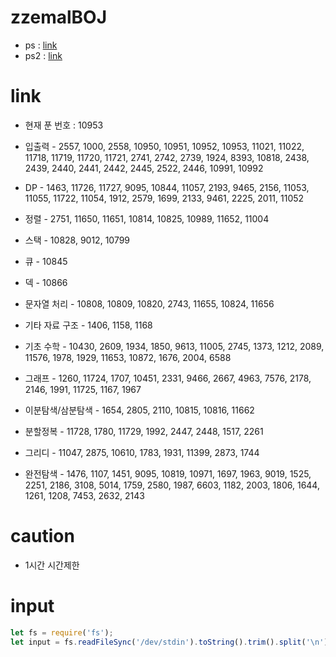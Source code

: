 # zzemalBOJ
- ps : [link](https://plzrun.tistory.com/entry/%EC%95%8C%EA%B3%A0%EB%A6%AC%EC%A6%98-%EB%AC%B8%EC%A0%9C%ED%92%80%EC%9D%B4PS-%EC%8B%9C%EC%9E%91%ED%95%98%EA%B8%B0)
- ps2 : [link](https://steady-coding.tistory.com/260)

# link

- 현재 푼 번호 : 10953

- 입출력 - 2557, 1000, 2558, 10950, 10951, 10952, 10953, 11021, 11022, 11718, 11719, 11720, 11721, 2741, 2742, 2739, 1924, 8393, 10818, 2438, 2439, 2440, 2441, 2442, 2445, 2522, 2446, 10991, 10992
- DP - 1463, 11726, 11727, 9095, 10844, 11057, 2193, 9465, 2156, 11053, 11055, 11722, 11054, 1912, 2579, 1699, 2133, 9461, 2225, 2011, 11052
- 정렬 - 2751, 11650, 11651, 10814, 10825, 10989, 11652, 11004
- 스택 - 10828, 9012, 10799
- 큐 - 10845
- 덱 - 10866
- 문자열 처리 - 10808, 10809, 10820, 2743, 11655, 10824, 11656
- 기타 자료 구조 - 1406, 1158, 1168
- 기초 수학 - 10430, 2609, 1934, 1850, 9613, 11005, 2745, 1373, 1212, 2089, 11576, 1978, 1929, 11653, 10872, 1676, 2004, 6588  
- 그래프 - 1260, 11724, 1707, 10451, 2331, 9466, 2667, 4963, 7576, 2178, 2146, 1991, 11725, 1167, 1967
- 이분탐색/삼분탐색 - 1654, 2805, 2110, 10815, 10816, 11662
- 분할정복 - 11728, 1780, 11729, 1992, 2447, 2448, 1517, 2261
- 그리디 - 11047, 2875, 10610, 1783, 1931, 11399, 2873, 1744 
- 완전탐색 - 1476, 1107, 1451, 9095, 10819, 10971, 1697, 1963, 9019, 1525, 2251, 2186, 3108, 5014, 1759, 2580, 1987, 6603, 1182, 2003, 1806, 1644, 1261, 1208, 7453, 2632, 2143

# caution
- 1시간 시간제한

# input
```js
let fs = require('fs');
let input = fs.readFileSync('/dev/stdin').toString().trim().split('\n');
```


